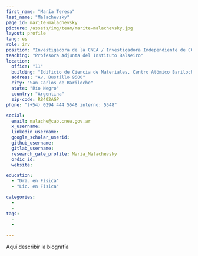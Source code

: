 ```yaml
---
first_name: "María Teresa"
last_name: "Malachevsky"
page_id: marite-malachevsky
picture: /assets/img/team/marite-malachevsky.jpg
layout: profile
lang: es
role: inv
position: "Investigadora de la CNEA / Investigadora Independiente de CONICET"
teaching: "Profesora Adjunta del Instituto Balseiro"
location:
  office: "11"
  building: "Edificio de Ciencia de Materiales, Centro Atómico Bariloche"
  address: "Av. Bustillo 9500"
  city: "San Carlos de Bariloche"
  state: "Río Negro"
  country: "Argentina"
  zip-code: R8402AGP
phone: "(+54) 0294 444 5548 interno: 5548"

social:
  email: malache@cab.cnea.gov.ar
  x_username:
  linkedin_username:
  google_scholar_userid:
  github_username:
  gitlab_username:
  research_gate_profile: Maria_Malachevsky
  ordic_id:
  website:

education:
  - "Dra. en Física"
  - "Lic. en Física"

categories: 
  -
  -
tags: 
  -
  -
  
---
```



Aquí describir la biografía
